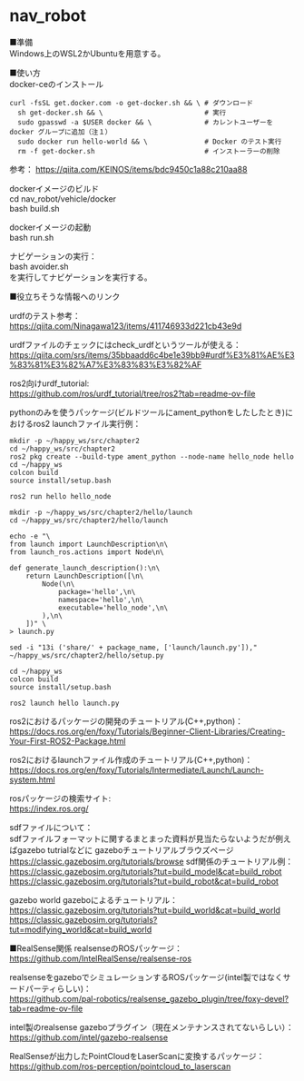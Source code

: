 # nav_robot

■準備  
Windows上のWSL2かUbuntuを用意する。

■使い方  
docker-ceのインストール

```
curl -fsSL get.docker.com -o get-docker.sh && \ # ダウンロード
  sh get-docker.sh && \                         # 実行
  sudo gpasswd -a $USER docker && \             # カレントユーザーを docker グループに追加（注１）
  sudo docker run hello-world && \              # Docker のテスト実行
  rm -f get-docker.sh                           # インストーラーの削除
```
参考：
https://qiita.com/KEINOS/items/bdc9450c1a88c210aa88

dockerイメージのビルド  
cd nav_robot/vehicle/docker  
bash build.sh  

dockerイメージの起動  
bash run.sh

ナビゲーションの実行：  
bash avoider.sh  
を実行してナビゲーションを実行する。

■役立ちそうな情報へのリンク

urdfのテスト参考：  
https://qiita.com/Ninagawa123/items/411746933d221cb43e9d

urdfファイルのチェックにはcheck_urdfというツールが使える：  
https://qiita.com/srs/items/35bbaadd6c4be1e39bb9#urdf%E3%81%AE%E3%83%81%E3%82%A7%E3%83%83%E3%82%AF

ros2向けurdf_tutorial:  
https://github.com/ros/urdf_tutorial/tree/ros2?tab=readme-ov-file

pythonのみを使うパッケージ(ビルドツールにament_pythonをしたしたとき)におけるros2 launchファイル実行例：

```
mkdir -p ~/happy_ws/src/chapter2
cd ~/happy_ws/src/chapter2
ros2 pkg create --build-type ament_python --node-name hello_node hello
cd ~/happy_ws
colcon build
source install/setup.bash

ros2 run hello hello_node

mkdir -p ~/happy_ws/src/chapter2/hello/launch
cd ~/happy_ws/src/chapter2/hello/launch

echo -e "\
from launch import LaunchDescription\n\
from launch_ros.actions import Node\n\

def generate_launch_description():\n\
    return LaunchDescription([\n\
        Node(\n\
            package='hello',\n\
            namespace='hello',\n\
            executable='hello_node',\n\
        ),\n\
    ])" \
> launch.py

sed -i "13i ('share/' + package_name, ['launch/launch.py'])," ~/happy_ws/src/chapter2/hello/setup.py

cd ~/happy_ws
colcon build
source install/setup.bash

ros2 launch hello launch.py
```
ros2におけるパッケージの開発のチュートリアル(C++,python)：  
https://docs.ros.org/en/foxy/Tutorials/Beginner-Client-Libraries/Creating-Your-First-ROS2-Package.html

ros2におけるlaunchファイル作成のチュートリアル(C++,python)：  
https://docs.ros.org/en/foxy/Tutorials/Intermediate/Launch/Launch-system.html

rosパッケージの検索サイト:  
https://index.ros.org/

sdfファイルについて：  
sdfファイルフォーマットに関するまとまった資料が見当たらないようだが例えばgazebo tutrialなどに
gazeboチュートリアルブラウズページ
https://classic.gazebosim.org/tutorials/browse
sdf関係のチュートリアル例：
https://classic.gazebosim.org/tutorials?tut=build_model&cat=build_robot
https://classic.gazebosim.org/tutorials?tut=build_robot&cat=build_robot

gazebo world
gazeboによるチュートリアル：  
https://classic.gazebosim.org/tutorials?tut=build_world&cat=build_world
https://classic.gazebosim.org/tutorials?tut=modifying_world&cat=build_world

■RealSense関係
realsenseのROSパッケージ：  
https://github.com/IntelRealSense/realsense-ros

realsenseをgazeboでシミュレーションするROSパッケージ(intel製ではなくサードパーティらしい)：  
https://github.com/pal-robotics/realsense_gazebo_plugin/tree/foxy-devel?tab=readme-ov-file

intel製のrealsense gazeboプラグイン（現在メンテナンスされてないらしい）：   
https://github.com/intel/gazebo-realsense

RealSenseが出力したPointCloudをLaserScanに変換するパッケージ：  
https://github.com/ros-perception/pointcloud_to_laserscan
